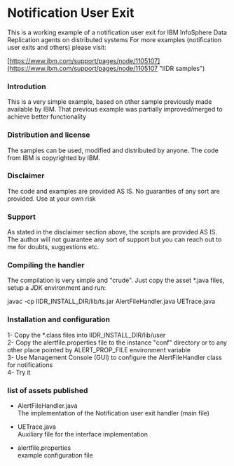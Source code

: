 # Notification User Exit

This is a working example of a notification user exit for IBM InfoSphere Data Replication agents on distributed systems
For more examples (notification user exits and others) please visit:

[https://www.ibm.com/support/pages/node/1105107](https://www.ibm.com/support/pages/node/1105107 "IIDR samples")

### Introdution
This is a very simple example, based on other sample previously made available by IBM.
That previous example was partially improved/merged to achieve better functionality

### Distribution and license
The samples can be used, modified and distributed by anyone. The code from IBM is copyrighted by IBM.

### Disclaimer
The code and examples are provided AS IS. No guaranties of any sort are provided. Use at your own risk<br/>

### Support
As stated in the disclaimer section above, the scripts are provided AS IS. The author will not guarantee any sort of support but you can reach out to me for doubts, suggestions etc.

### Compiling the handler
The compilation is very simple and "crude". Just copy the asset *.java files, setup a JDK environment and run:

javac -cp IIDR_INSTALL_DIR/lib/ts.jar AlertFileHandler.java UETrace.java

### Installation and configuration
1- Copy the *.class files into IIDR_INSTALL_DIR/lib/user<br/>
2- Copy the alertfile.properties file to the instance "conf" directory or to any other place pointed by ALERT_PROP_FILE environment variable<br/>
3- Use Management Console (GUI) to configure the AlertFileHandler class for notifications<br/>
4- Try it<br/>


### list of assets published

- AlertFileHandler.java<br/>The implementation of the Notification user exit handler (main file)

- UETrace.java<br/>Auxiliary file for the interface implementation

- alertfile.properties<br/>example configuration file


